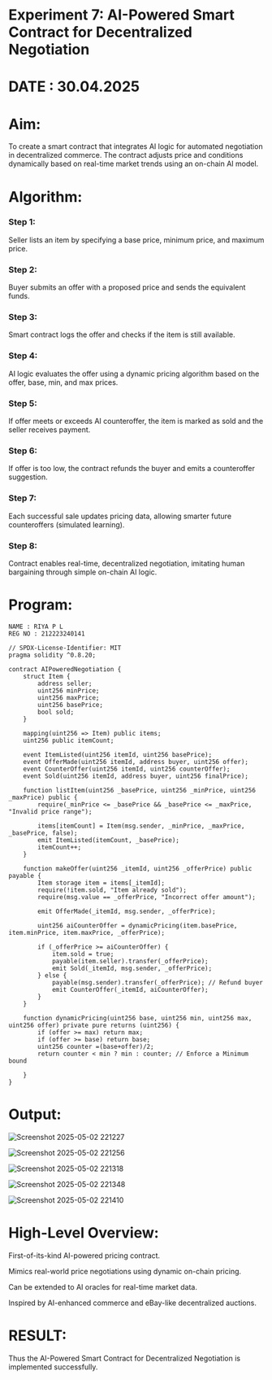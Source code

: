 # Experiment 7: AI-Powered Smart Contract for Decentralized Negotiation
# DATE : 30.04.2025
# Aim:
To create a smart contract that integrates AI logic for automated negotiation in decentralized commerce. The contract adjusts price and conditions dynamically based on real-time market trends using an on-chain AI model.

# Algorithm:
### Step 1:
Seller lists an item by specifying a base price, minimum price, and maximum price.

### Step 2: 
Buyer submits an offer with a proposed price and sends the equivalent funds.

### Step 3:
Smart contract logs the offer and checks if the item is still available.

### Step 4:
AI logic evaluates the offer using a dynamic pricing algorithm based on the offer, base, min, and max prices.

### Step 5:
If offer meets or exceeds AI counteroffer, the item is marked as sold and the seller receives payment.

### Step 6:
If offer is too low, the contract refunds the buyer and emits a counteroffer suggestion.

### Step 7:
Each successful sale updates pricing data, allowing smarter future counteroffers (simulated learning).

### Step 8:
Contract enables real-time, decentralized negotiation, imitating human bargaining through simple on-chain AI logic.
# Program:
```
NAME : RIYA P L
REG NO : 212223240141

// SPDX-License-Identifier: MIT
pragma solidity ^0.8.20;

contract AIPoweredNegotiation {
    struct Item {
        address seller;
        uint256 minPrice;
        uint256 maxPrice;
        uint256 basePrice;
        bool sold;
    }

    mapping(uint256 => Item) public items;
    uint256 public itemCount;

    event ItemListed(uint256 itemId, uint256 basePrice);
    event OfferMade(uint256 itemId, address buyer, uint256 offer);
    event CounterOffer(uint256 itemId, uint256 counterOffer);
    event Sold(uint256 itemId, address buyer, uint256 finalPrice);

    function listItem(uint256 _basePrice, uint256 _minPrice, uint256 _maxPrice) public {
        require(_minPrice <= _basePrice && _basePrice <= _maxPrice, "Invalid price range");
        
        items[itemCount] = Item(msg.sender, _minPrice, _maxPrice, _basePrice, false);
        emit ItemListed(itemCount, _basePrice);
        itemCount++;
    }

    function makeOffer(uint256 _itemId, uint256 _offerPrice) public payable {
        Item storage item = items[_itemId];
        require(!item.sold, "Item already sold");
        require(msg.value == _offerPrice, "Incorrect offer amount");

        emit OfferMade(_itemId, msg.sender, _offerPrice);

        uint256 aiCounterOffer = dynamicPricing(item.basePrice, item.minPrice, item.maxPrice, _offerPrice);

        if (_offerPrice >= aiCounterOffer) {
            item.sold = true;
            payable(item.seller).transfer(_offerPrice);
            emit Sold(_itemId, msg.sender, _offerPrice);
        } else {
            payable(msg.sender).transfer(_offerPrice); // Refund buyer
            emit CounterOffer(_itemId, aiCounterOffer);
        }
    }

    function dynamicPricing(uint256 base, uint256 min, uint256 max, uint256 offer) private pure returns (uint256) {
        if (offer >= max) return max;
        if (offer >= base) return base;
        uint256 counter =(base+offer)/2;
        return counter < min ? min : counter; // Enforce a Minimum bound
        
    }
}
```

# Output:
![Screenshot 2025-05-02 221227](https://github.com/user-attachments/assets/f6fc5074-ed30-429c-a5f5-31059e0cf8c4)

![Screenshot 2025-05-02 221256](https://github.com/user-attachments/assets/ff9ea95c-df63-415f-af7b-0a46a66d9064)

![Screenshot 2025-05-02 221318](https://github.com/user-attachments/assets/791aba2b-5929-410d-980e-65fd512a1311)

![Screenshot 2025-05-02 221348](https://github.com/user-attachments/assets/b3c6edd2-b5c6-4948-8cba-f2835a3f0539)

![Screenshot 2025-05-02 221410](https://github.com/user-attachments/assets/cffea713-ad78-4946-90db-7706694bf933)

# High-Level Overview:
First-of-its-kind AI-powered pricing contract.


Mimics real-world price negotiations using dynamic on-chain pricing.


Can be extended to AI oracles for real-time market data.


Inspired by AI-enhanced commerce and eBay-like decentralized auctions.

# RESULT:
Thus the AI-Powered Smart Contract for Decentralized Negotiation is implemented successfully.

